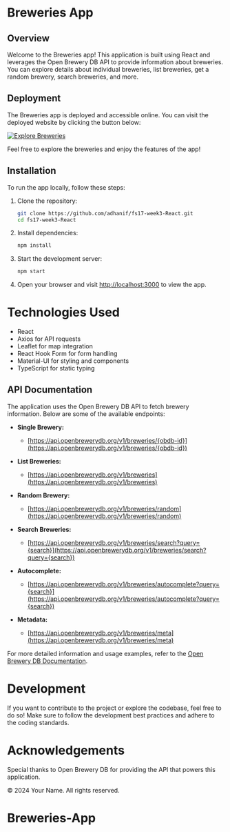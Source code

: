 # Breweries App

## Overview

Welcome to the Breweries app! This application is built using React and leverages the Open Brewery DB API to provide information about breweries. You can explore details about individual breweries, list breweries, get a random brewery, search breweries, and more.

## Deployment

The Breweries app is deployed and accessible online. You can visit the deployed website by clicking the button below:

[![Explore Breweries](https://img.shields.io/badge/Explore%20Breweries-Netlify-blue?style=for-the-badge&logo=netlify)](https://beweries.netlify.app/)

Feel free to explore the breweries and enjoy the features of the app!

## Installation

To run the app locally, follow these steps:

1. Clone the repository:

   ```bash
   git clone https://github.com/adhanif/fs17-week3-React.git
   cd fs17-week3-React
   ```

2. Install dependencies:

   ```bash
   npm install
   ```

3. Start the development server:

   ```bash
   npm start
   ```

4. Open your browser and visit [http://localhost:3000](http://localhost:3000) to view the app.

# Technologies Used

- React
- Axios for API requests
- Leaflet for map integration
- React Hook Form for form handling
- Material-UI for styling and components
- TypeScript for static typing

## API Documentation

The application uses the Open Brewery DB API to fetch brewery information. Below are some of the available endpoints:

- **Single Brewery:**

  - [https://api.openbrewerydb.org/v1/breweries/{obdb-id}](https://api.openbrewerydb.org/v1/breweries/{obdb-id})

- **List Breweries:**

  - [https://api.openbrewerydb.org/v1/breweries](https://api.openbrewerydb.org/v1/breweries)

- **Random Brewery:**

  - [https://api.openbrewerydb.org/v1/breweries/random](https://api.openbrewerydb.org/v1/breweries/random)

- **Search Breweries:**

  - [https://api.openbrewerydb.org/v1/breweries/search?query={search}](https://api.openbrewerydb.org/v1/breweries/search?query={search})

- **Autocomplete:**

  - [https://api.openbrewerydb.org/v1/breweries/autocomplete?query={search}](https://api.openbrewerydb.org/v1/breweries/autocomplete?query={search})

- **Metadata:**
  - [https://api.openbrewerydb.org/v1/breweries/meta](https://api.openbrewerydb.org/v1/breweries/meta)

For more detailed information and usage examples, refer to the [Open Brewery DB Documentation](documentation-link).

# Development

If you want to contribute to the project or explore the codebase, feel free to do so! Make sure to follow the development best practices and adhere to the coding standards.

# Acknowledgements

Special thanks to Open Brewery DB for providing the API that powers this application.

© 2024 Your Name. All rights reserved.
# Breweries-App